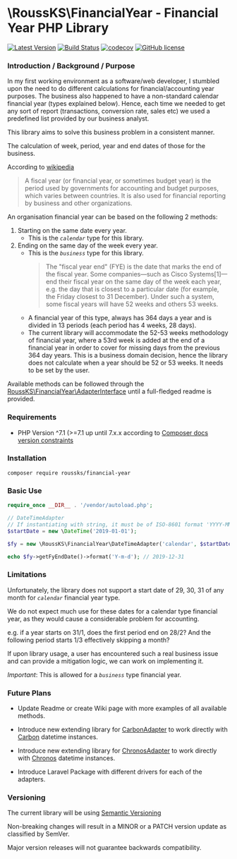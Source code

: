 # \RoussKS\FinancialYear - Financial Year PHP Library

[![Latest Version](https://img.shields.io/github/release/RoussKS/financial-year.svg?style=flat-square)](https://github.com/RoussKS/financial-year/releases)
[![Build Status](https://travis-ci.com/RoussKS/financial-year.svg?branch=master)](https://travis-ci.com/RoussKS/financial-year)
[![codecov](https://codecov.io/gh/RoussKS/financial-year/branch/master/graph/badge.svg)](https://codecov.io/gh/RoussKS/financial-year)
[![GitHub license](https://img.shields.io/github/license/RoussKS/financial-year.svg)](https://github.com/RoussKS/financial-year/blob/master/LICENSE)

### Introduction / Background / Purpose
In my first working environment as a software/web developer, I stumbled upon the need to do different calculations for financial/accounting year purposes.
The business also happened to have a non-standard calendar financial year (types explained below).
Hence, each time we needed to get any sort of report (transactions, conversion rate, sales etc) we used a predefined list provided by our business analyst. 

This library aims to solve this business problem in a consistent manner.

The calculation of week, period, year and end dates of those for the business.

According to [wikipedia](https://en.wikipedia.org/wiki/Fiscal_year)

>A fiscal year (or financial year, or sometimes budget year) is the period used by governments for accounting and budget purposes, which varies between countries. It is also used for financial reporting by business and other organizations.

An organisation financial year can be based on the following 2 methods:
1. Starting on the same date every year.
   - This is the *`calendar`* type for this library.
2. Ending on the same day of the week every year.
   - This is the *`business`* type for this library.
     >The "fiscal year end" (FYE) is the date that marks the end of the fiscal year. Some companies—such as Cisco Systems[1]—end their fiscal year on the same day of the week each year, e.g. the day that is closest to a particular date (for example, the Friday closest to 31 December). Under such a system, some fiscal years will have 52 weeks and others 53 weeks.
   - A financial year of this type, always has 364 days a year and is divided in 13 periods (each period has 4 weeks, 28 days).
   - The current library will accommodate the 52-53 weeks methodology of financial year, 
     where a 53rd week is added at the end of a financial year in order to cover for missing days from the previous 364 day years.
     This is a business domain decision, hence the library does not calculate when a year should be 52 or 53 weeks.
     It needs to be set by the user.
     
     
Available methods can be followed through the [RoussKS\FinancialYear\AdapterInterface](https://github.com/RoussKS/financial-year/blob/master/src/AdapterInterface.php) until a full-fledged readme is provided.

### Requirements
- PHP Version ^7.1 (>=7.1 up until 7.x.x according to [Composer docs version constraints](https://getcomposer.org/doc/articles/versions.md#caret-version-range-)

### Installation
```console
composer require roussks/financial-year
```

### Basic Use
```php
require_once __DIR__ . '/vendor/autoload.php';

// DateTimeAdapter
// If instantiating with string, it must be of ISO-8601 format 'YYYY-MM-DD'
$startDate = new \DateTime('2019-01-01');

$fy = new \RoussKS\FinancialYear\DateTimeAdapter('calendar', $startDate);

echo $fy->getFyEndDate()->format('Y-m-d'); // 2019-12-31 
```

### Limitations
Unfortunately, the library does not support a start date of 29, 30, 31 of any month for *`calendar`* financial year type.

We do not expect much use for these dates for a calendar type financial year, as they would cause a considerable problem for accounting.

e.g. if a year starts on 31/1, does the first period end on 28/2? And the following period starts 1/3 effectively skipping a month?

If upon library usage, a user has encountered such a real business issue and can provide a mitigation logic, we can work on implementing it. 

_Important_: This is allowed for a *`business`* type financial year. 

### Future Plans
- Update Readme or create Wiki page with more examples of all available methods.

- Introduce new extending library for [CarbonAdapter](https://github.com/roussks/financial-year-carbon) to work directly with [Carbon](https://github.com/briannesbitt/carbon) datetime instances.

- Introduce new extending library for [ChronosAdapter](https://github.com/roussks/financial-year-chronos) to work directly with [Chronos](https://github.com/cakephp/chronos) datetime instances.

- Introduce Laravel Package with different drivers for each of the adapters.

### Versioning
The current library will be using [Semantic Versioning](https://semver.org/)

Non-breaking changes will result in a MINOR or a PATCH version update as classified by SemVer.

Major version releases will not guarantee backwards compatibility.